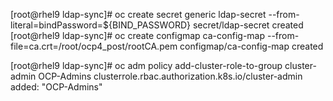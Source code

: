 [root@rhel9 ldap-sync]# oc create secret generic ldap-secret --from-literal=bindPassword=${BIND_PASSWORD}
secret/ldap-secret created
[root@rhel9 ldap-sync]# oc create configmap ca-config-map --from-file=ca.crt=/root/ocp4_post/rootCA.pem
configmap/ca-config-map created

[root@rhel9 ldap-sync]# oc adm policy add-cluster-role-to-group cluster-admin OCP-Admins
clusterrole.rbac.authorization.k8s.io/cluster-admin added: "OCP-Admins"

